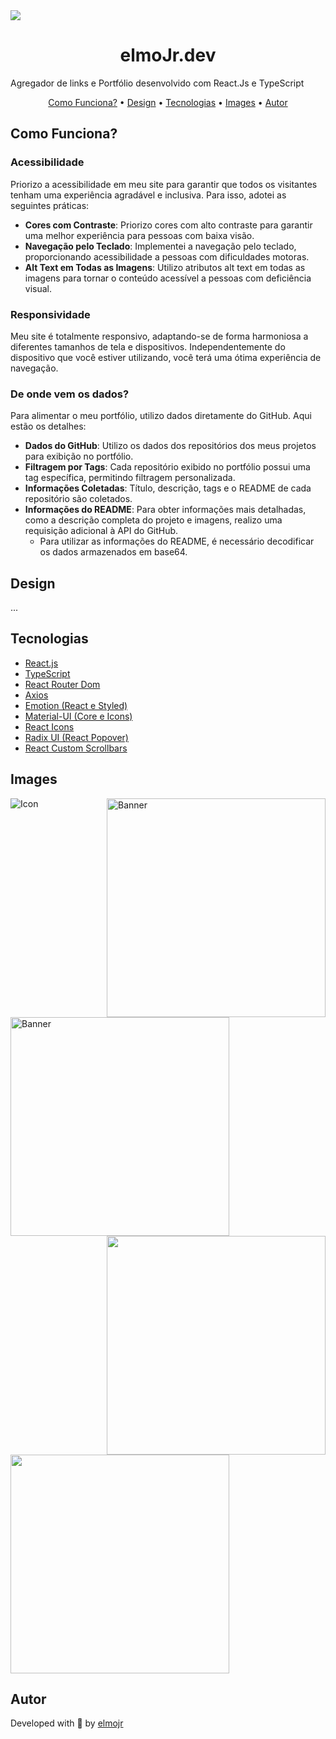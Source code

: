 <img src="https://media.discordapp.net/attachments/818979655046266882/1232117097283326045/image.png?ex=662849f7&is=6626f877&hm=83179ad0e9127e183d142d39195a441c016eaca36c319e9d543126fc8ea28a09&=&format=webp&quality=lossless">

<h1 align="center"> elmoJr.dev </h1>

<p>
  Agregador de links e Portfólio desenvolvido com React.Js e TypeScript
</p>

<p align="center">
   <a href="#funcionalidades">Como Funciona?</a> •
   <a href="#design">Design</a> •
   <a href="#tecnologias">Tecnologias</a> •
   <a href="#images">Images</a> •
   <a href="#autor">Autor</a> 
</p>

<h2 id="funcionalidades" >Como Funciona?</h2>

### **Acessibilidade**

Priorizo a acessibilidade em meu site para garantir que todos os visitantes tenham uma experiência agradável e inclusiva. Para isso, adotei as seguintes práticas:
- **Cores com Contraste**: Priorizo cores com alto contraste para garantir uma melhor experiência para pessoas com baixa visão.
- **Navegação pelo Teclado**: Implementei a navegação pelo teclado, proporcionando acessibilidade a pessoas com dificuldades motoras.
- **Alt Text em Todas as Imagens**: Utilizo atributos alt text em todas as imagens para tornar o conteúdo acessível a pessoas com deficiência visual.

### **Responsividade**

Meu site é totalmente responsivo, adaptando-se de forma harmoniosa a diferentes tamanhos de tela e dispositivos. Independentemente do dispositivo que você estiver utilizando, você terá uma ótima experiência de navegação.

### **De onde vem os dados?**

Para alimentar o meu portfólio, utilizo dados diretamente do GitHub. Aqui estão os detalhes:
- **Dados do GitHub**: Utilizo os dados dos repositórios dos meus projetos para exibição no portfólio.
- **Filtragem por Tags**: Cada repositório exibido no portfólio possui uma tag específica, permitindo filtragem personalizada.
- **Informações Coletadas**: Título, descrição, tags e o README de cada repositório são coletados.
- **Informações do README**: Para obter informações mais detalhadas, como a descrição completa do projeto e imagens, realizo uma requisição adicional à API do GitHub.
    - Para utilizar as   informações do README, é necessário decodificar os dados armazenados em base64.

<h2 id="design" >Design</h2>
  ...

<h2 id="tecnologias" >Tecnologias</h2>

  - [React.js](https://pt-br.reactjs.org/)
  - [TypeScript](https://www.typescriptlang.org/)
  - [React Router Dom](https://reactrouter.com/en/main)
  - [Axios](https://axios-http.com/ptbr/docs/intro)
  - [Emotion (React e Styled)](https://emotion.sh/docs/introduction)
  - [Material-UI (Core e Icons)](https://mui.com/material-ui/)
  - [React Icons](https://react-icons.github.io/react-icons/)
  - [Radix UI (React Popover)](https://www.radix-ui.com/)
  - [React Custom Scrollbars](https://github.com/malte-wessel/react-custom-scrollbars)
    
<h2 id="images" >Images</h2>

  <img id="icon" alt="Icon" src="https://media.discordapp.net/attachments/818979655046266882/1232148419959721984/Frame_28.png?ex=66286723&is=662715a3&hm=d352d04e509df747c647aa604e7d298a971241fa8f55bdf179b80765b2f6d779&=&format=webp&quality=lossless">

  <img height="350" align="right" id="banner" alt="Banner" src="https://media.discordapp.net/attachments/818979655046266882/1232132949936312350/image.png?ex=662858bb&is=6627073b&hm=142838eaed96759e839463d8d6b025e5c542920e1d9d2532eab88649129b4be3&=&format=webp&quality=lossless" >
  <img height="350" id="" alt="Banner" src="https://media.discordapp.net/attachments/818979655046266882/1232123149936496720/image.png?ex=66284f9a&is=6626fe1a&hm=0a80c88957ed2dfd0ab9515821d99949ee01ecb0b4625fd7e900c0d4a4974857&=&format=webp&quality=lossless">
  
  <img height="350" align="right" src="https://media.discordapp.net/attachments/818979655046266882/1232133117020602369/image.png?ex=662858e3&is=66270763&hm=80304e825c0a640ead8e6e37cf4e584f8a3c7b4010edf5dc66acd1f140a73ef9&=&format=webp&quality=lossless"/>
  <img height="350" src="https://media.discordapp.net/attachments/818979655046266882/1232129504454119435/image.png?ex=66285585&is=66270405&hm=5f2401711a46b0f820ee809551667b7709d87aafd6a64f22174cb62df9cb2667&=&format=webp&quality=lossless"/>

<h2 id="autor" >Autor</h2>

Developed with 💛 by [elmojr](https://elmojr.tech)
